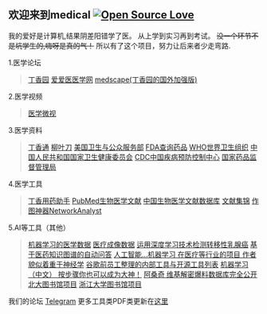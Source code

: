 欢迎来到medical
[![Open Source Love](https://badges.frapsoft.com/os/v3/open-source-150x25.png?v=103)](https://github.com/ellerbrock/open-source-badges/)
------------
我的爱好是计算机,结果阴差阳错学了医。
从上学到实习再到考试。
~~没一个环节不是坑学生的,嗨呀是真的气！~~
所以有了这个项目，努力让后来者少走弯路.

1.医学论坛
>[丁香园](http://www.dxy.cn/ "丁香园")
>[爱爱医医学网](https://www.iiyi.com/ "爱爱医医学网")
[medscape(丁香园的国外加强版)](https://www.medscape.com/ "丁香园的国外加强版")


2.医学视频
>[医学微视](http://www.mvyxws.com/ "医学微视")

3.医学资料
>[丁香通](https://www.biomart.cn/ "丁香通")
[柳叶刀](https://www.thelancet.com/ "柳叶刀")
[美国卫生与公众服务部](https://www.hhs.gov/)
[FDA查询药品](https://www.fda.gov/ "FDA查询药品")
[WHO世界卫生组织](https://www.who.int/ "WHO世界卫生组织")
[中国人民共和国国家卫生健康委员会](http://www.nhc.gov.cn/ "中国人民共和国国家卫生健康委员会")
[CDC中国疾病预防控制中心](http://chinacdc.cn "CDC中国疾病预防控制中心")
[国家药品监督管理局](http://www.nmpa.gov.cn "国家药品监督管理局")


4.医学工具
>[丁香用药助手](http://drugs.dxy.cn/ "丁香用药助手")
[PubMed生物医学文献](https://www.ncbi.nlm.nih.gov/m/pubmed/ "PubMed生物医学文献")
[中国生物医学文献数据库](http://www.sinomed.ac.cn/ "中国生物医学文献数据库")
[文献集锦](https://en.m.wikipedia.org/wiki/List_of_academic_databases_and_search_engines "文献集锦")
[作图神器NetworkAnalyst](https://www.networkanalyst.ca/ "作图神器NetworkAnalyst")


5.AI等工具（其他）
>[机器学习的医学数据](https://github.com/beamandrew/medical-data/blob/master/README.md "机器学习的医学数据")
[医疗成像数据](https://github.com/sfikas/medical-imaging-datasets "医疗成像数据")
[运用深度学习技术检测转移性乳腺癌](https://mp.weixin.qq.com/s/wP9YLqsPmZxs2-qur0bGaQ "运用深度学习技术检测转移性乳腺癌")
[基于医药知识图谱的自动问答](https://github.com/liuhuanyong/QASystemOnMedicalKG "基于医药知识图谱的自动问答")
[人工智能…机器学习 在医疗等行业的项目 作者貌似着重于神经学](https://github.com/TarrySingh/Artificial-Intelligence-Deep-Learning-Machine-Learning-Tutorials "人工智能…机器学习 在医疗等行业的项目 作者貌似着重于神经学")
[谷歌前员工整理的内部工具与开源工具列表](https://github.com/jhuangtw-dev/xg2xg "谷歌前员工整理的内部工具与开源工具列表")
[机器学习（中文） 按步骤你也可以成为大神！](https://github.com/apachecn/AiLearning "机器学习（中文） 按步骤你也可以成为大神！")
[阿桑奇 维基解密爆料数据库完全公开](https://file.wikileaks.org/file/ "阿桑奇 维基解密爆料数据库完全公开")
[北大图书馆项目](https://lib-pku.github.io/ "北大图书馆项目")
[浙江大学图书馆项目](https://qsctech.github.io/zju-icicles/ "浙江大学图书馆项目")


我们的论坛
[Telegram](https://t.me/medical_china "Telegram")
更多工具类PDF类更新在[这里](https://t.me/medical_china_1 "这里")
